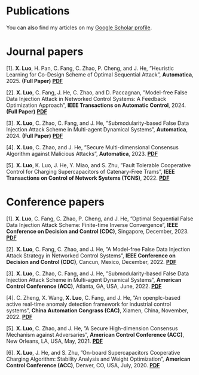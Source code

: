 Publications
====
You can also find my articles on my [Google Scholar profile](https://scholar.google.com/citations?hl=zh-CN&user=oC-4tjYAAAAJ).

Journal papers
====
[1]. **X. Luo**, H. Pan, C. Fang, C. Zhao, P. Cheng, and J. He, ”Heuristic Learning for Co-Design Scheme of Optimal Sequential Attack”, **Automatica**, 2025. **(Full Paper)** **[PDF](https://www.sciencedirect.com/science/article/pii/S0005109825000044)**

[2]. **X. Luo**, C. Fang, J. He, C. Zhao, and D. Paccagnan, ”Model-free False Data Injection Attack in Networked Control Systems: A Feedback Optimization Approach”, **IEEE Transactions on Automatic Control**, 2024. **(Full Paper)** **[PDF](https://ieeexplore.ieee.org/stamp/stamp.jsp?tp=&arnumber=10636335)**

[3]. **X. Luo**, C. Zhao, C. Fang, and J. He, ”Submodularity-based False Data Injection Attack Scheme in Multi-agent Dynamical Systems”, **Automatica**, 2024. **(Full Paper)** **[PDF](https://www.sciencedirect.com/science/article/abs/pii/S0005109823005939)**

[4]. **X. Luo**, C. Zhao, and J. He, ”Secure Multi-dimensional Consensus Algorithm against Malicious Attacks”, **Automatica**, 2023. **[PDF](https://www.sciencedirect.com/science/article/abs/pii/S0005109823003850?fr=RR-2&ref=pdf_download&rr=8e09b470ef1e4cce)**

[5]. **X. Luo**, K. Luo, J. He, Y. Miao, and S. Zhu, ”Fault Tolerable Cooperative Control for Charging Supercapacitors of Catenary-Free Trams”, **IEEE Transactions on Control of Network Systems (TCNS)**, 2022. **[PDF](https://ieeexplore.ieee.org/stamp/stamp.jsp?tp=&arnumber=9910403)**


Conference papers
====
[1]. **X. Luo**, C. Fang, C. Zhao, P. Cheng, and J. He, ”Optimal Sequential False Data Injection Attack Scheme: Finite-time Inverse Convergence”, **IEEE Conference on Decision and Control (CDC)**, Singapore, December, 2023. **[PDF](https://ieeexplore.ieee.org/stamp/stamp.jsp?tp=&arnumber=10384048)**

[2]. **X. Luo**, C. Fang, C. Zhao, and J. He, ”A Model-free False Data Injection Attack Strategy in Networked Control Systems”, **IEEE Conference on Decision and Control (CDC)**, Cancun, Mexico, December, 2022. **[PDF](https://ieeexplore.ieee.org/stamp/stamp.jsp?tp=&arnumber=9992710)**

[3]. **X. Luo**, C. Zhao, C. Fang, and J. He, ”Submodularity-based False Data Injection Attack Scheme in Multi-agent Dynamical Systems”, **American Control Conference (ACC)**, Atlanta, GA, USA, June, 2022. **[PDF](https://ieeexplore.ieee.org/stamp/stamp.jsp?tp=&arnumber=9867238)**

[4]. C. Zheng, X. Wang, **X. Luo**, C. Fang, and J. He, ”An openplc-based active real-time anomaly detection framework for industrial control systems”, **China Automation Congrass (CAC)**, Xiamen, China, November, 2022. **[PDF](https://ieeexplore.ieee.org/stamp/stamp.jsp?tp=&arnumber=10055121)**

[5]. **X. Luo**, C. Zhao, and J. He, ”A Secure High-dimension Consensus Mechanism against Adversaries”, **American Control Conference (ACC)**, New Orleans, LA, USA, May, 2021. **[PDF](https://ieeexplore.ieee.org/stamp/stamp.jsp?tp=&arnumber=9482880)**

[6]. **X. Luo**, J. He, and S. Zhu, ”On-board Supercapacitors Cooperative Charging Algorithm: Stability Analysis and Weight Optimization”, **American Control Conference (ACC)**, Denver, CO, USA, July, 2020. **[PDF](https://ieeexplore.ieee.org/stamp/stamp.jsp?tp=&arnumber=9147667)**

